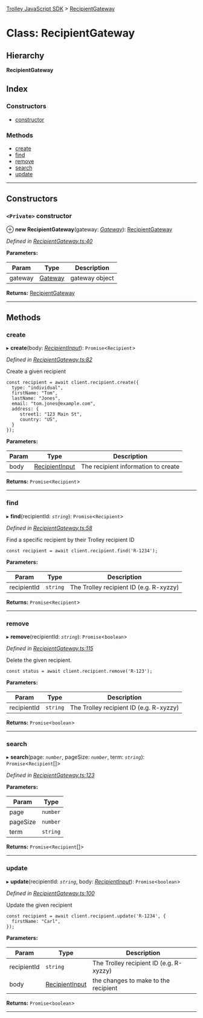 [Trolley JavaScript SDK](../README.md) > [RecipientGateway](../classes/recipientgateway.md)

# Class: RecipientGateway

## Hierarchy

**RecipientGateway**

## Index

### Constructors

* [constructor](recipientgateway.md#constructor)

### Methods

* [create](recipientgateway.md#create)
* [find](recipientgateway.md#find)
* [remove](recipientgateway.md#remove)
* [search](recipientgateway.md#search)
* [update](recipientgateway.md#update)

---

## Constructors

<a id="constructor"></a>

### `<Private>` constructor

⊕ **new RecipientGateway**(gateway: *[Gateway](gateway.md)*): [RecipientGateway](recipientgateway.md)

*Defined in [RecipientGateway.ts:40](https://github.com/Trolley/javascript-sdk/blob/c3121c6/lib/RecipientGateway.ts#L40)*

**Parameters:**

| Param | Type | Description |
| ------ | ------ | ------ |
| gateway | [Gateway](gateway.md) |  gateway object |

**Returns:** [RecipientGateway](recipientgateway.md)

___

## Methods

<a id="create"></a>

###  create

▸ **create**(body: *[RecipientInput](../interfaces/recipientinput.md)*): `Promise`<`Recipient`>

*Defined in [RecipientGateway.ts:82](https://github.com/Trolley/javascript-sdk/blob/c3121c6/lib/RecipientGateway.ts#L82)*

Create a given recipient

    const recipient = await client.recipient.create({
      type: "individual",
      firstName: "Tom",
      lastName: "Jones",
      email: "tom.jones@example.com",
      address: {
         street1: "123 Main St",
         country: "US",
      }
    });

**Parameters:**

| Param | Type | Description |
| ------ | ------ | ------ |
| body | [RecipientInput](../interfaces/recipientinput.md) |  The recipient information to create |

**Returns:** `Promise`<`Recipient`>

___
<a id="find"></a>

###  find

▸ **find**(recipientId: *`string`*): `Promise`<`Recipient`>

*Defined in [RecipientGateway.ts:58](https://github.com/Trolley/javascript-sdk/blob/c3121c6/lib/RecipientGateway.ts#L58)*

Find a specific recipient by their Trolley recipient ID

    const recipient = await client.recipient.find('R-1234');

**Parameters:**

| Param | Type | Description |
| ------ | ------ | ------ |
| recipientId | `string` |  The Trolley recipient ID (e.g. R-xyzzy) |

**Returns:** `Promise`<`Recipient`>

___
<a id="remove"></a>

###  remove

▸ **remove**(recipientId: *`string`*): `Promise`<`boolean`>

*Defined in [RecipientGateway.ts:115](https://github.com/Trolley/javascript-sdk/blob/c3121c6/lib/RecipientGateway.ts#L115)*

Delete the given recipient.

    const status = await client.recipient.remove('R-123');

**Parameters:**

| Param | Type | Description |
| ------ | ------ | ------ |
| recipientId | `string` |  The Trolley recipient ID (e.g. R-xyzzy) |

**Returns:** `Promise`<`boolean`>

___
<a id="search"></a>

###  search

▸ **search**(page: *`number`*, pageSize: *`number`*, term: *`string`*): `Promise`<`Recipient`[]>

*Defined in [RecipientGateway.ts:123](https://github.com/Trolley/javascript-sdk/blob/c3121c6/lib/RecipientGateway.ts#L123)*

**Parameters:**

| Param | Type |
| ------ | ------ |
| page | `number` | 
| pageSize | `number` | 
| term | `string` | 

**Returns:** `Promise`<`Recipient`[]>

___
<a id="update"></a>

###  update

▸ **update**(recipientId: *`string`*, body: *[RecipientInput](../interfaces/recipientinput.md)*): `Promise`<`boolean`>

*Defined in [RecipientGateway.ts:100](https://github.com/Trolley/javascript-sdk/blob/c3121c6/lib/RecipientGateway.ts#L100)*

Update the given recipient

    const recipient = await client.recipient.update('R-1234', {
      firstName: "Carl",
    });

**Parameters:**

| Param | Type | Description |
| ------ | ------ | ------ |
| recipientId | `string` |  The Trolley recipient ID (e.g. R-xyzzy) |
| body | [RecipientInput](../interfaces/recipientinput.md) |  the changes to make to the recipient |

**Returns:** `Promise`<`boolean`>

___

